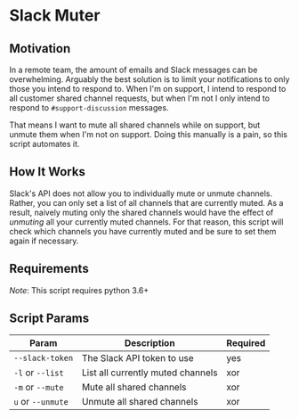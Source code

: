 # Slack Muter

## Motivation

In a remote team, the amount of emails and Slack messages can be overwhelming. Arguably the best solution is to limit your notifications
to only those you intend to respond to. When I'm on support, I intend to respond to all customer shared channel requests,
but when I'm not I only intend to respond to `#support-discussion` messages. 

That means I want to mute all shared channels while on support, but unmute them when I'm not on support. Doing this manually
is a pain, so this script automates it.

## How It Works

Slack's API does not allow you to individually mute or unmute channels. Rather, you can only set a list of all channels
that are currently muted. As a result, naively muting only the shared channels would have the effect of _unmuting_ all 
your currently muted channels. For that reason, this script will check which channels you have currently muted and
be sure to set them again if necessary. 

## Requirements

*Note*: This script requires python 3.6+

## Script Params

| Param               | Description                                                                                   | Required |
|---------------------|-----------------------------------------------------------------------------------------------|----------|
| `--slack-token`     | The Slack API token to use                                                                    | yes      |
| `-l` or `--list`    | List all currently muted channels                                                 | xor      |
| `-m` or `--mute`    | Mute all shared channels                                                 | xor      |
| `u` or `--unmute`   | Unmute all shared channels                                               | xor      |
